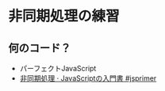 # 非同期処理の練習

## 何のコード？

- パーフェクトJavaScript
- [非同期処理 · JavaScriptの入門書 #jsprimer](https://jsprimer.net/basic/async/)
